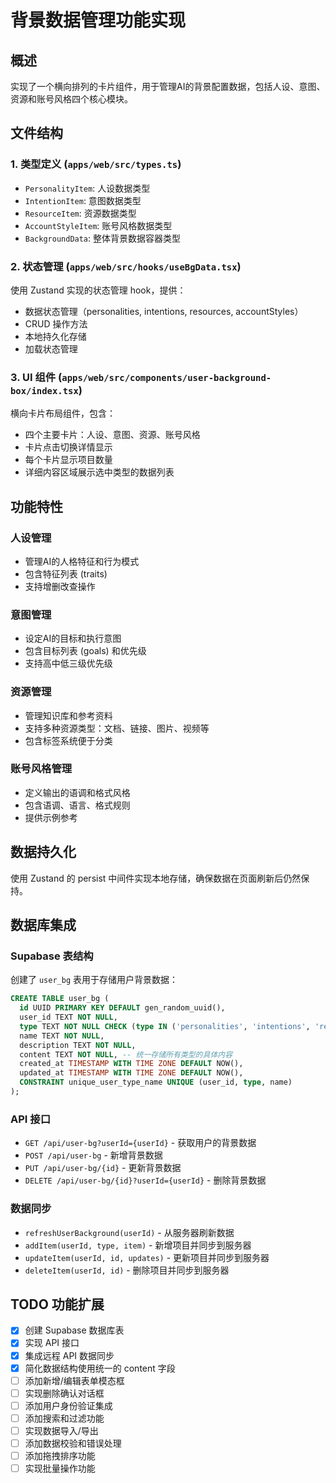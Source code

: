 # 背景数据管理功能实现

## 概述
实现了一个横向排列的卡片组件，用于管理AI的背景配置数据，包括人设、意图、资源和账号风格四个核心模块。

## 文件结构

### 1. 类型定义 (`apps/web/src/types.ts`)
- `PersonalityItem`: 人设数据类型
- `IntentionItem`: 意图数据类型  
- `ResourceItem`: 资源数据类型
- `AccountStyleItem`: 账号风格数据类型
- `BackgroundData`: 整体背景数据容器类型

### 2. 状态管理 (`apps/web/src/hooks/useBgData.tsx`)
使用 Zustand 实现的状态管理 hook，提供：
- 数据状态管理（personalities, intentions, resources, accountStyles）
- CRUD 操作方法
- 本地持久化存储
- 加载状态管理

### 3. UI 组件 (`apps/web/src/components/user-background-box/index.tsx`)
横向卡片布局组件，包含：
- 四个主要卡片：人设、意图、资源、账号风格
- 卡片点击切换详情显示
- 每个卡片显示项目数量
- 详细内容区域展示选中类型的数据列表

## 功能特性

### 人设管理
- 管理AI的人格特征和行为模式
- 包含特征列表 (traits)
- 支持增删改查操作

### 意图管理  
- 设定AI的目标和执行意图
- 包含目标列表 (goals) 和优先级
- 支持高中低三级优先级

### 资源管理
- 管理知识库和参考资料
- 支持多种资源类型：文档、链接、图片、视频等
- 包含标签系统便于分类

### 账号风格管理
- 定义输出的语调和格式风格
- 包含语调、语言、格式规则
- 提供示例参考

## 数据持久化
使用 Zustand 的 persist 中间件实现本地存储，确保数据在页面刷新后仍然保持。

## 数据库集成

### Supabase 表结构
创建了 `user_bg` 表用于存储用户背景数据：
```sql
CREATE TABLE user_bg (
  id UUID PRIMARY KEY DEFAULT gen_random_uuid(),
  user_id TEXT NOT NULL,
  type TEXT NOT NULL CHECK (type IN ('personalities', 'intentions', 'resources', 'accountStyles')),
  name TEXT NOT NULL,
  description TEXT NOT NULL,
  content TEXT NOT NULL, -- 统一存储所有类型的具体内容
  created_at TIMESTAMP WITH TIME ZONE DEFAULT NOW(),
  updated_at TIMESTAMP WITH TIME ZONE DEFAULT NOW(),
  CONSTRAINT unique_user_type_name UNIQUE (user_id, type, name)
);
```

### API 接口
- `GET /api/user-bg?userId={userId}` - 获取用户的背景数据
- `POST /api/user-bg` - 新增背景数据
- `PUT /api/user-bg/{id}` - 更新背景数据
- `DELETE /api/user-bg/{id}?userId={userId}` - 删除背景数据

### 数据同步
- `refreshUserBackground(userId)` - 从服务器刷新数据
- `addItem(userId, type, item)` - 新增项目并同步到服务器
- `updateItem(userId, id, updates)` - 更新项目并同步到服务器
- `deleteItem(userId, id)` - 删除项目并同步到服务器

## TODO 功能扩展
- [x] 创建 Supabase 数据库表
- [x] 实现 API 接口
- [x] 集成远程 API 数据同步
- [x] 简化数据结构使用统一的 content 字段
- [ ] 添加新增/编辑表单模态框
- [ ] 实现删除确认对话框
- [ ] 添加用户身份验证集成
- [ ] 添加搜索和过滤功能
- [ ] 实现数据导入/导出
- [ ] 添加数据校验和错误处理
- [ ] 添加拖拽排序功能
- [ ] 实现批量操作功能 